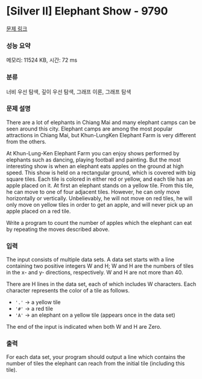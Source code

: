 # [Silver II] Elephant Show - 9790 

[문제 링크](https://www.acmicpc.net/problem/9790) 

### 성능 요약

메모리: 11524 KB, 시간: 72 ms

### 분류

너비 우선 탐색, 깊이 우선 탐색, 그래프 이론, 그래프 탐색

### 문제 설명

<p>There are a lot of elephants in Chiang Mai and many elephant camps can be seen around this city. Elephant camps are among the most popular attractions in Chiang Mai, but Khun-LungKen Elephant Farm is very different from the others.</p>

<p>At Khun-Lung-Ken Elephant Farm you can enjoy shows performed by elephants such as dancing, playing football and painting. But the most interesting show is when an elephant eats apples on the ground at high speed. This show is held on a rectangular ground, which is covered with big square tiles. Each tile is colored in either red or yellow, and each tile has an apple placed on it. At first an elephant stands on a yellow tile. From this tile, he can move to one of four adjacent tiles. However, he can only move horizontally or vertically. Unbelievably, he will not move on red tiles, he will only move on yellow tiles in order to get an apple, and will never pick up an apple placed on a red tile.</p>

<p>Write a program to count the number of apples which the elephant can eat by repeating the moves described above.</p>

### 입력 

 <p>The input consists of multiple data sets. A data set starts with a line containing two positive integers W and H; W and H are the numbers of tiles in the x- and y- directions, respectively. W and H are not more than 40.</p>

<p>There are H lines in the data set, each of which includes W characters. Each character represents the color of a tile as follows.</p>

<ul>
	<li><code>'.'</code> → a yellow tile</li>
	<li><code>'#'</code> → a red tile</li>
	<li><code>'A'</code> → an elephant on a yellow tile (appears once in the data set)</li>
</ul>

<p>The end of the input is indicated when both W and H are Zero.</p>

### 출력 

 <p>For each data set, your program should output a line which contains the number of tiles the elephant can reach from the initial tile (including this tile).</p>

